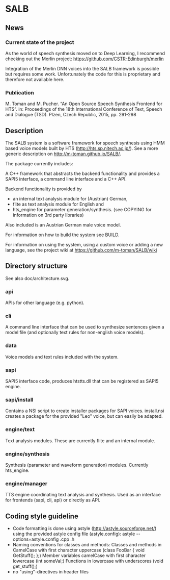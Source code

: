 # SALB

## News

### Current state of the project

As the world of speech synthesis moved on to Deep Learning, I recommend checking out the Merlin project: https://github.com/CSTR-Edinburgh/merlin

Integration of the Merlin DNN voices into the SALB framework is possible but requires some work. Unfortunately the code for this is proprietary and therefore not available here.

### Publication

M. Toman and M. Pucher. “An Open Source Speech Synthesis Frontend for HTS”. in:
Proceedings of the 18th International Conference of Text, Speech and Dialogue (TSD).
Plzen, Czech Republic, 2015, pp. 291-298 


## Description

The SALB system is a software framework for speech synthesis 
using HMM based voice models built by HTS (http://hts.sp.nitech.ac.jp/).
See a more generic description on http://m-toman.github.io/SALB/.

The package currently includes:

A C++ framework that abstracts the backend functionality and
provides a SAPI5 interface, a command line interface 
and a C++ API.

Backend functionality is provided by 
- an internal text analysis module for (Austrian) German,
- flite as text analysis module for English and
- hts_engine for parameter generation/synthesis.
(see COPYING for information on 3rd party libraries)

Also included is an Austrian German male voice model.

For information on how to build the system see BUILD.

For information on using the system, using a custom voice or adding a new language, see the project wiki at https://github.com/m-toman/SALB/wiki


## Directory structure

See also doc/architecture.svg.

### api

APIs for other language (e.g. python).

### cli

A command line interface that can be used to synthesize sentences given a model file (and optionally text rules for non-english voice models).

### data

Voice models and text rules included with the system.

### sapi

SAPI5 interface code, produces htstts.dll that can be registered as SAPI5 engine.

### sapi/install

Contains a NSI script to create installer packages for SAPI voices.
install.nsi creates a package for the provided "Leo" voice, but can easily be adapted.

### engine/text

Text analysis modules.
These are currently flite and an internal module.

### engine/synthesis

Synthesis (parameter and waveform generation) modules.
Currently hts_engine.

### engine/manager

TTS engine coordinating text analysis and synthesis.
Used as an interface for frontends (sapi, cli, api) or directly as API.


## Coding style guideline

- Code formatting is done using astyle (http://astyle.sourceforge.net/) using the provided astyle config file (astyle.config): astyle --options=astyle.config .cpp .h
- Naming conventions for classes and methods:
  Classes and methods in CamelCase with first character uppercase (class FooBar { void GetStuff(); };)
  Member variables camelCase with first character lowercase (int someVal;)
  Functions in lowercase with underscores (void get_stuff();)
- no "using"-directives in header files

